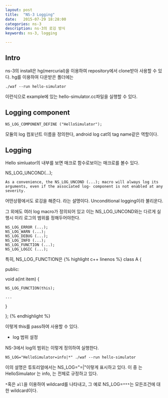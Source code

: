 ```yaml
---
layout: post
title:  "NS-3 Logging"
date:   2015-07-29 18:28:00
categories: ns-3
description: ns-3의 로깅 방식
keywords: ns-3, logging

---
```


## Intro
ns-3의 install은 hg(mercurial)을 이용하여 repository에서 clone받아 사용할 수 있다. hg를 이용하여 다운받은 폴더에는 

    ./waf --run hello-simulator  

이런식으로 example에 있는 hello-simulator.cc파일을 실행할 수 있다. 

## Logging component
 

    NS_LOG_COMPONENT_DEFINE ("HelloSimulator"); 

모듈의 log 컴포넌트 이름을 정의한다, android log cat의 tag name같은 역할이다. 

## Logging

Hello simluator의 내부를 보면 매크로 함수로보이는 매크로를 볼수 있다.
 
NS_LOG_UNCOND(...);

    As a convenience, the NS_LOG_UNCOND (...); macro will always log its 
    arguments, even if the associated log- component is not enabled at any 
    severity.

어떤상황에서도 로깅을 해준다. 라는 설명이다. Unconditional logging이라 불리운다.

그 외에도 여러 log macro가 정의되어 있고 이는 NS_LOG_UNCOND와는 다르게 실행시 미리 로그의 범위를 정해두어야한다. 


    NS_LOG_ERROR (...);
    NS_LOG_WARN (...);
    NS_LOG_DEBUG (...);
    NS_LOG_INFO (...);
    NS_LOG_FUNCTION (...);
    NS_LOG_LOGIC (...);
 
특히, NS_LOG_FUNCTION은 
{% highlight c++ linenos %}
class A {

public:

  void a(int item) {

    NS_LOG_FUNCTION(this);

    ...

  }

};
{% endhighlight %}

이렇게 this를 pass하여 사용할 수 있다.

* log 범위 설정

NS-3에서 log의 범위는 이렇게 정의하여 실행한다.

    NS_LOG="HelloSimulator=info|*" ./waf --run hello-simulator

이의 설명은 튜토리얼에서는 NS_LOG="<component>=<severity>|<options>"이렇게 표시하고 있다.
이 중 <component>는 HelloSimulator <severity>는 info, <options>는 전체로 규정하고 있다. 

```*```혹은 ```all```을 이용하여 wildcard를 나타내고, 그 예로 NS_LOG=```***```는 모든조건에 대한 wildcard이다.
